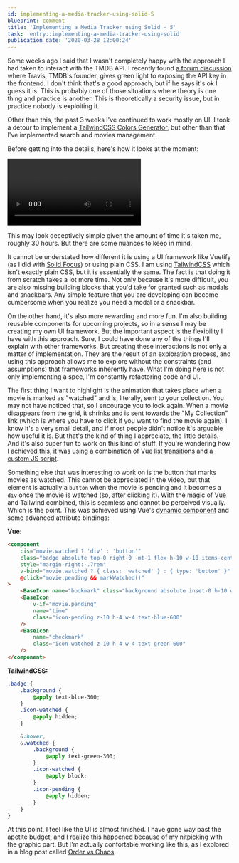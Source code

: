 ```yaml
---
id: implementing-a-media-tracker-using-solid-5
blueprint: comment
title: 'Implementing a Media Tracker using Solid - 5'
task: 'entry::implementing-a-media-tracker-using-solid'
publication_date: '2020-03-28 12:00:24'
---
```


Some weeks ago I said that I wasn't completely happy with the approach I had taken to interact with the TMDB API. I recently found [a forum discussion](https://www.themoviedb.org/talk/5b6b0e08925141406a1134de) where Travis, TMDB's founder, gives green light to exposing the API key in the frontend. I don't think that's a good approach, but if he says it's ok I guess it is. This is probably one of those situations where theory is one thing and practice is another. This is theoretically a security issue, but in practice nobody is exploiting it.

Other than this, the past 3 weeks I've continued to work mostly on UI. I took a detour to implement a [TailwindCSS Colors Generator](https://noeldemartin.github.io/tailwindcss-colors-generator/), but other than that I've implemented search and movies management.

Before getting into the details, here's how it looks at the moment:

<a href="https://noeldemartin.com/videos/media-kraken-collection.mp4" target="_blank">
    <video autoplay loop>
        <source src="/videos/media-kraken-collection.mp4" type="video/mp4">
    </video>
</a>

This may look deceptively simple given the amount of time it's taken me, roughly 30 hours. But there are some nuances to keep in mind.

It cannot be understated how different it is using a UI framework like Vuetify (as I did with [Solid Focus](https://noeldemartin.github.io/solid-focus/)) or using plain CSS. I am using [TailwindCSS](https://tailwindcss.com/) which isn't exactly plain CSS, but it is essentially the same. The fact is that doing it from scratch takes a lot more time. Not only because it's more difficult, you are also missing building blocks that you'd take for granted such as modals and snackbars. Any simple feature that you are developing can become cumbersome when you realize you need a modal or a snackbar.

On the other hand, it's also more rewarding and more fun. I'm also building reusable components for upcoming projects, so in a sense I may be creating my own UI framework. But the important aspect is the flexibility I have with this approach. Sure, I could have done any of the things I'll explain with other frameworks. But creating these interactions is not only a matter of implementation. They are the result of an exploration process, and using this approach allows me to explore without the constraints (and assumptions) that frameworks inherently have. What I'm doing here is not only implementing a spec, I'm constantly refactoring code and UI.

The first thing I want to highlight is the animation that takes place when a movie is marked as "watched" and is, literally, sent to your collection. You may not have noticed that, so I encourage you to look again. When a movie disappears from the grid, it shrinks and is sent towards the "My Collection" link (which is where you have to click if you want to find the movie again). I know it's a very small detail, and if most people didn't notice it's arguable how useful it is. But that's the kind of thing I appreciate, the little details. And it's also super fun to work on this kind of stuff. If you're wondering how I achieved this, it was using a combination of Vue [list transitions](https://vuejs.org/v2/guide/transitions.html#List-Transitions) and [a custom JS script](https://github.com/NoelDeMartin/media-kraken/blob/27ddeedc6ab2fd29f0b8d9065e928a586643f06b/src/components/MoviesGrid.vue#L34..L64).

Something else that was interesting to work on is the button that marks movies as watched. This cannot be appreciated in the video, but that element is actually a `button` when the movie is pending and it becomes a `div` once the movie is watched (so, after clicking it). With the magic of Vue and Tailwind combined, this is seamless and cannot be perceived visually. Which is the point. This was achieved using Vue's [dynamic component](https://vuejs.org/v2/guide/components-dynamic-async.html) and some advanced attribute bindings:

**Vue:**

```html
<component
    :is="movie.watched ? 'div' : 'button'"
    class="badge absolute top-0 right-0 -mt-1 flex h-10 w-10 items-center justify-center"
    style="margin-right:-.7rem"
    v-bind="movie.watched ? { class: 'watched' } : { type: 'button' }"
    @click="movie.pending && markWatched()"
>
    <BaseIcon name="bookmark" class="background absolute inset-0 h-10 w-10" />
    <BaseIcon
        v-if="movie.pending"
        name="time"
        class="icon-pending z-10 h-4 w-4 text-blue-600"
    />
    <BaseIcon
        name="checkmark"
        class="icon-watched z-10 h-4 w-4 text-green-600"
    />
</component>
```

**TailwindCSS:**

```scss
.badge {
    .background {
        @apply text-blue-300;
    }
    .icon-watched {
        @apply hidden;
    }

    &:hover,
    &.watched {
        .background {
            @apply text-green-300;
        }
        .icon-watched {
            @apply block;
        }
        .icon-pending {
            @apply hidden;
        }
    }
}
```

At this point, I feel like the UI is almost finished. I have gone way past the apetite budget, and I realize this happened because of my nitpicking with the graphic part. But I'm actually confortable working like this, as I explored in a blog post called [Order vs Chaos](https://noeldemartin.com/blog/order-vs-chaos).
